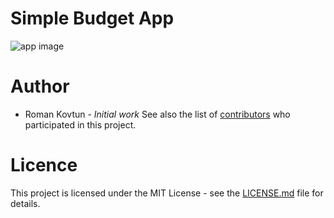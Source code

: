 # Simple Budget App

![app image](simple-js-budget-app/docs/assets/images/app-image.png)

# Author

- Roman Kovtun - *Initial work*
See also the list of [contributors](https://github.com/GYTO/simple-js-budget-app/graphs/contributors) who participated in this project.

# Licence
This project is licensed under the MIT License - see the [LICENSE.md](https://github.com/simple-js-budget-app/LICENSE.md) file for details.
